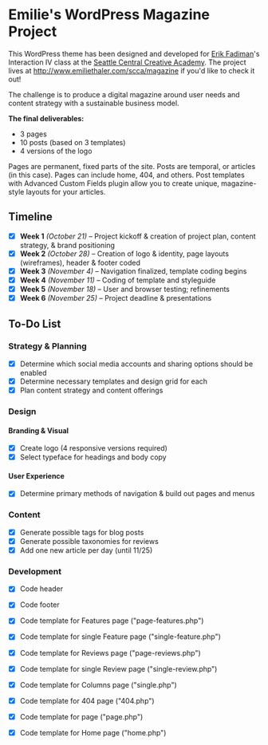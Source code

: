 # Emilie's WordPress Magazine Project

This WordPress theme has been designed and developed for [Erik Fadiman](http://www.erikfadiman.com)'s Interaction IV class at the [Seattle Central Creative Academy](http://www.seattlecentralcreativeacademy.com). The project lives at http://www.emiliethaler.com/scca/magazine if you'd like to check it out!

The challenge is to produce a digital magazine around user needs and content strategy with a sustainable business model.

**The final deliverables:**
- 3 pages
- 10 posts (based on 3 templates)
- 4 versions of the logo

Pages are permanent, fixed parts of the site. Posts are temporal, or articles (in this case). Pages can include home, 404, and others. Post templates with Advanced Custom Fields plugin allow you to create unique, magazine-style layouts for your articles.

## Timeline
- [x] **Week 1** *(October 21)* – Project kickoff & creation of project plan, content strategy, & brand positioning
- [x] **Week 2** *(October 28)* – Creation of logo & identity, page layouts (wireframes), header & footer coded
- [x] **Week 3** *(November 4)* – Navigation finalized, template coding begins
- [x] **Week 4** *(November 11)* – Coding of template and styleguide
- [x] **Week 5** *(November 18)* – User and browser testing; refinements
- [x] **Week 6** *(November 25)* – Project deadline & presentations

## To-Do List

### Strategy & Planning
- [x] Determine which social media accounts and sharing options should be enabled
- [x] Determine necessary templates and design grid for each
- [x] Plan content strategy and content offerings

### Design

#### Branding & Visual
- [x] Create logo (4 responsive versions required)
- [x] Select typeface for headings and body copy

#### User Experience
- [x] Determine primary methods of navigation & build out pages and menus 

### Content
- [x] Generate possible tags for blog posts
- [x] Generate possible taxonomies for reviews
- [x] Add one new article per day (until 11/25)

### Development
- [x] Code header
- [x] Code footer
- [x] Code template for Features page ("page-features.php")
- [x] Code template for single Feature page ("single-feature.php")
- [x] Code template for Reviews page ("page-reviews.php")
- [x] Code template for single Review page ("single-review.php")
- [x] Code template for Columns page ("single.php")
- [x] Code template for 404 page ("404.php")
- [x] Code template for page ("page.php")
- [x] Code template for Home page ("home.php")


